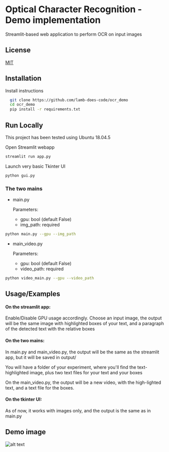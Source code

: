 
# Optical Character Recognition - Demo implementation

Streamlit-based web application to perform OCR on input images


## License

[MIT](https://choosealicense.com/licenses/mit/)

  
## Installation

Install instructions
```bash
  git clone https://github.com/lamb-does-code/ocr_demo
  cd ocr_demo
  pip install -r requirements.txt
```

    
## Run Locally

This project has been tested using Ubuntu 18.04.5

Open Streamlit webapp
```bash
streamlit run app.py
```

Launch very basic Tkinter UI
```bash
python gui.py 
```

### The two mains

 * main.py 
    
    Parameters: 
    
     * gpu: bool (default False)
     * img_path: required
```bash
python main.py --gpu --img_path
```

* main_video.py

    Parameters:

     * gpu: bool (default False)
     * video_path: required

```bash
python video_main.py --gpu --video_path
```

  
## Usage/Examples

#### On the streamlit app:
Enable/Disable GPU usage accordingly.
Choose an input image, the output will be the same image with highlighted boxes of your text, and a paragraph of the detected text with the relative boxes

#### On the two mains:

In main.py and main_video.py, the output will be the same as the streamlit app, but it will be saved in output/

You will have a folder of your experiment, where you'll find the text-highlighted image, plus two text files for your text and your boxes 

On the main_video.py, the output will be a new video, with the high-lighted text, and a text file for the boxes.

#### On the tkinter UI:

As of now, it works with images only, and the output is the same as in main.py


 ## Demo image

![alt text](https://github.com/lamb-does-code/ocr_demo/blob/main/webapp/demo.png)


  
